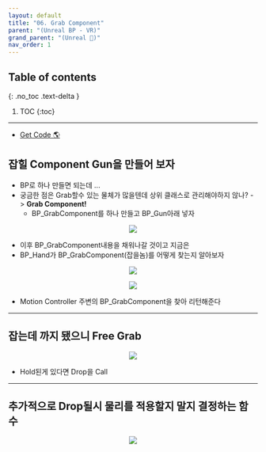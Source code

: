 ```yaml
---
layout: default
title: "06. Grab Component"
parent: "(Unreal BP - VR)"
grand_parent: "(Unreal 🚀)"
nav_order: 1
---
```


## Table of contents
{: .no_toc .text-delta }

1. TOC
{:toc}

---

* [Get Code 🌎](https://github.com/Arthur880708/Unreal_VR_Tutorial_1/tree/2)

## 잡힐 Component Gun을 만들어 보자

* BP로 하나 만들면 되는데 ...
* 궁금한 점은 Grab할수 있는 물체가 많을텐데 상위 클래스로 관리해야하지 않나? -> **Grab Component!**
    * BP_GrabComponent를 하나 만들고 BP_Gun아래 넣자

<p align="center">
  <img src="https://taehyungs-programming-blog.github.io/blog/assets/images/unreal/bp-4-vr/bp-vr-6-1.png"/>
</p>

* 이후 BP_GrabComponent내용을 채워나갈 것이고 지금은
* BP_Hand가 BP_GrabComponent(잡을놈)를 어떻게 찾는지 알아보자

<p align="center">
  <img src="https://taehyungs-programming-blog.github.io/blog/assets/images/unreal/bp-4-vr/bp-vr-6-2.png"/>
</p>

<p align="center">
  <img src="https://taehyungs-programming-blog.github.io/blog/assets/images/unreal/bp-4-vr/bp-vr-6-3.png"/>
</p>

* Motion Controller 주변의 BP_GrabComponent을 찾아 리턴해준다

---

## 잡는데 까지 됐으니 Free Grab

<p align="center">
  <img src="https://taehyungs-programming-blog.github.io/blog/assets/images/unreal/bp-4-vr/bp-vr-6-4.png"/>
</p>

* Hold된게 있다면 Drop을 Call

---

## 추가적으로 Drop될시 물리를 적용할지 말지 결정하는 함수 

<p align="center">
  <img src="https://taehyungs-programming-blog.github.io/blog/assets/images/unreal/bp-4-vr/bp-vr-6-5.png"/>
</p>